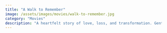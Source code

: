```yaml
---
title: "A Walk to Remember"
image: /assets/images/movies/walk-to-remember.jpg
category: "Movies"
description: "A heartfelt story of love, loss, and transformation. Gentle, sad, and beautiful."
---
```

